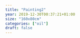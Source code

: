 ```yaml
---
title: "Painting2"
year: 2019-12-30T00:37:21+01:00
size: "160x80cm"
categories: ["oil"]
draft: false
---
```

